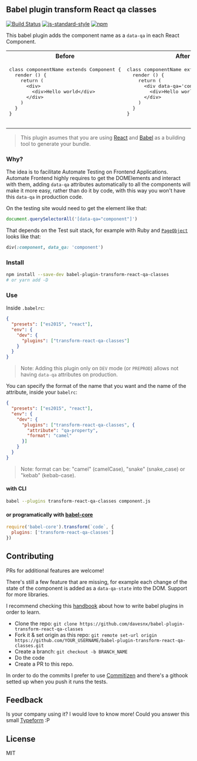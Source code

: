 ## Babel plugin transform React qa classes
[![Build Status](https://travis-ci.org/davesnx/babel-plugin-transform-react-qa-classes.svg?branch=master)](https://travis-ci.org/davesnx/babel-plugin-transform-react-qa-classes) [![js-standard-style](https://img.shields.io/badge/code%20style-standard-brightgreen.svg)](http://standardjs.com/) [![npm](https://img.shields.io/npm/dm/localeval.svg)](https://www.npmjs.com/package/babel-plugin-transform-react-qa-classes)

This babel plugin adds the component name as a `data-qa` in each React Component.

<table>
  <tr>
    <th>Before</th>
    <th>After</th>
  </tr>
  <tr>
    <td>
      <pre>
class componentName extends Component {
  render () {
    return (
      &lt;div&gt;
        &lt;div&gt;Hello world&lt;/div&gt;
      &lt;/div&gt;
    )
  }
}
      </pre>
    </td>
    <td>
      <pre>
class componentName extends Component {
  render () {
    return (
      &lt;div data-qa='component-name'&gt;
        &lt;div&gt;Hello world&lt;/div&gt;
      &lt;/div&gt;
    )
  }
}
      </pre>
    </td>
  </tr>
</table>

> This plugin asumes that you are using [React](https://reactjs.org) and [Babel](https://babeljs.io) as a building tool to generate your bundle.

### Why?

The idea is to facilitate Automate Testing on Frontend Applications. Automate Frontend highly requires to get the DOMElements and interact with them, adding `data-qa` attributes automatically to all the components will make it more easy, rather than do it by code, with this way you won't have this `data-qa` in production code.

On the testing site would need to get the element like that:

```js
document.querySelectorAll('[data-qa="component"]')
```

That depends on the Test suit stack, for example with Ruby and [`PageObject`](https://github.com/cheezy/page-object) looks like that:

```ruby
div(:component, data_qa: 'component')
```

### Install
```bash
npm install --save-dev babel-plugin-transform-react-qa-classes
# or yarn add -D
```

### Use
Inside `.babelrc`:
```json
{
  "presets": ["es2015", "react"],
  "env": {
    "dev": {
      "plugins": ["transform-react-qa-classes"]
    }
  }
}
```

> Note: Adding this plugin only on `DEV` mode (or `PREPROD`) allows not having `data-qa` attributes on production.

You can specify the format of the name that you want and the name of the attribute, inside your `babelrc`:

```json
{
  "presets": ["es2015", "react"],
  "env": {
    "dev": {
      "plugins": ["transform-react-qa-classes", {
        "attribute": "qa-property",
        "format": "camel"
      }]
    }
  }
}
```

> Note: format can be: "camel" (camelCase), "snake" (snake_case) or "kebab" (kebab-case).

#### with CLI

```bash
babel --plugins transform-react-qa-classes component.js
```

#### or programatically with [babel-core](https://www.npmjs.com/package/babel-core)

```js
require('babel-core').transform(`code`, {
  plugins: ['transform-react-qa-classes']
})
```

## Contributing
PRs for additional features are welcome!

There's still a few feature that are missing, for example each change of the state of the component is added as a `data-qa-state` into the DOM. Support for more libraries.

I recommend checking this [handbook](https://github.com/jamiebuilds/babel-handbook) about how to write babel plugins in order to learn.

- Clone the repo: `git clone https://github.com/davesnx/babel-plugin-transform-react-qa-classes`
- Fork it & set origin as this repo: `git remote set-url origin https://github.com/YOUR_USERNAME/babel-plugin-transform-react-qa-classes.git`
- Create a branch: `git checkout -b BRANCH_NAME`
- Do the code
- Create a PR to this repo.

In order to do the commits I prefer to use [Commitizen](https://github.com/commitizen/cz-cli) and there's a githook setted up when you push it runs the tests.

## Feedback

Is your company using it? I would love to know more!
Could you answer this small [Typeform](https://davesnx.typeform.com/to/JrKgBc) :P

## License
MIT
